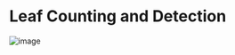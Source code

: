 # Leaf Counting and Detection

![image](https://github.com/user-attachments/assets/dc47b632-9e38-41ce-941c-2f0d9f36f82a)
